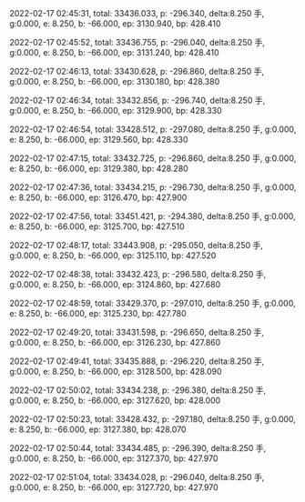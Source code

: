 2022-02-17 02:45:31, total: 33436.033, p: -296.340, delta:8.250 手, g:0.000, e: 8.250, b: -66.000, ep: 3130.940, bp: 428.410

2022-02-17 02:45:52, total: 33436.755, p: -296.040, delta:8.250 手, g:0.000, e: 8.250, b: -66.000, ep: 3131.240, bp: 428.410

2022-02-17 02:46:13, total: 33430.628, p: -296.860, delta:8.250 手, g:0.000, e: 8.250, b: -66.000, ep: 3130.180, bp: 428.380

2022-02-17 02:46:34, total: 33432.856, p: -296.740, delta:8.250 手, g:0.000, e: 8.250, b: -66.000, ep: 3129.900, bp: 428.330

2022-02-17 02:46:54, total: 33428.512, p: -297.080, delta:8.250 手, g:0.000, e: 8.250, b: -66.000, ep: 3129.560, bp: 428.330

2022-02-17 02:47:15, total: 33432.725, p: -296.860, delta:8.250 手, g:0.000, e: 8.250, b: -66.000, ep: 3129.380, bp: 428.280

2022-02-17 02:47:36, total: 33434.215, p: -296.730, delta:8.250 手, g:0.000, e: 8.250, b: -66.000, ep: 3126.470, bp: 427.900

2022-02-17 02:47:56, total: 33451.421, p: -294.380, delta:8.250 手, g:0.000, e: 8.250, b: -66.000, ep: 3125.700, bp: 427.510

2022-02-17 02:48:17, total: 33443.908, p: -295.050, delta:8.250 手, g:0.000, e: 8.250, b: -66.000, ep: 3125.110, bp: 427.520

2022-02-17 02:48:38, total: 33432.423, p: -296.580, delta:8.250 手, g:0.000, e: 8.250, b: -66.000, ep: 3124.860, bp: 427.680

2022-02-17 02:48:59, total: 33429.370, p: -297.010, delta:8.250 手, g:0.000, e: 8.250, b: -66.000, ep: 3125.230, bp: 427.780

2022-02-17 02:49:20, total: 33431.598, p: -296.650, delta:8.250 手, g:0.000, e: 8.250, b: -66.000, ep: 3126.230, bp: 427.860

2022-02-17 02:49:41, total: 33435.888, p: -296.220, delta:8.250 手, g:0.000, e: 8.250, b: -66.000, ep: 3128.500, bp: 428.090

2022-02-17 02:50:02, total: 33434.238, p: -296.380, delta:8.250 手, g:0.000, e: 8.250, b: -66.000, ep: 3127.620, bp: 428.000

2022-02-17 02:50:23, total: 33428.432, p: -297.180, delta:8.250 手, g:0.000, e: 8.250, b: -66.000, ep: 3127.380, bp: 428.070

2022-02-17 02:50:44, total: 33434.485, p: -296.390, delta:8.250 手, g:0.000, e: 8.250, b: -66.000, ep: 3127.370, bp: 427.970

2022-02-17 02:51:04, total: 33434.028, p: -296.040, delta:8.250 手, g:0.000, e: 8.250, b: -66.000, ep: 3127.720, bp: 427.970